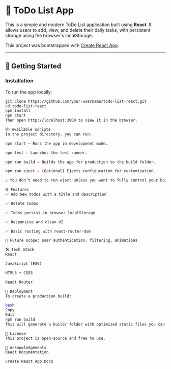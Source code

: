 # 📝 ToDo List App

This is a simple and modern ToDo List application built using **React**. It allows users to add, view, and delete their daily tasks, with persistent storage using the browser's localStorage.

This project was bootstrapped with [Create React App](https://github.com/facebook/create-react-app).

---

## 🚀 Getting Started

### Installation

To run the app locally:

```bash
git clone https://github.com/your-username/todo-list-react.git
cd todo-list-react
npm install
npm start
Then open http://localhost:3000 to view it in the browser.

📦 Available Scripts
In the project directory, you can run:

npm start — Runs the app in development mode.

npm test — Launches the test runner.

npm run build — Builds the app for production to the build folder.

npm run eject — (Optional) Ejects configuration for customization.

⚠️ You don’t need to run eject unless you want to fully control your build setup.

🌐 Features
✅ Add new todos with a title and description

✅ Delete todos

✅ Todos persist in browser localStorage

✅ Responsive and clean UI

✅ Basic routing with react-router-dom

🚧 Future scope: user authentication, filtering, animations

🛠 Tech Stack
React

JavaScript (ES6)

HTML5 + CSS3

React Router

📁 Deployment
To create a production build:

bash
Copy
Edit
npm run build
This will generate a build/ folder with optimized static files you can deploy on platforms like Netlify, Vercel, or GitHub Pages.

📄 License
This project is open-source and free to use.

🙌 Acknowledgements
React Documentation

Create React App Docs
